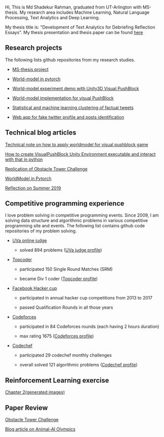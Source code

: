 Hi, This is Md Shadekur Rahman, graduated from UT-Arlington with MS-thesis. My research area includes Machine Learning, Natural Language Processing, Text Analytics and Deep Learning. 

My thesis title is: "Development of Text Analytics for Debriefing Reflection Essays". My thesis presentation and thesis paper can be found [here](https://github.com/Shadek07/ms-thesis)

## Research projects

The following lists github repositories from my research studies.

* [MS-thesis project](https://github.com/Shadek07/EssayIQ)

* [World-model in pytorch](https://github.com/Shadek07/worldmodel_pytorch)

* [World-model experiment demo with Unity3D Visual PushBlock](https://github.com/Shadek07/interactive-visualpushblock)

* [World-model implementation for visual PushBlock](https://github.com/Shadek07/WorldModel_VisualPushBlock)

* [Statistical and machine learning clustering of factual tweets](https://github.com/Shadek07/tweetframes)

* [Web app for fake twitter profile and posts identification](https://github.com/Shadek07/talkingcricket)


## Technical blog articles

[Technical note on how to apply worldmodel for visual pushblock game](./pushblock_worldmodel.md)

[How to create VisualPushBlock Unity Environment executable and interact with that in python](./create_visual_pushblock_unity_env.md)

[Replication of Obstacle Tower Challenge](./analysis_obstacle_tower.md)

[WorldModel in Pytorch](./worldmodel_pytorch.md)

[Reflection on Summer 2019](./reflecting_summer19.md)

## Competitive programming experience

I love problem solving in competitive programming events. Since 2009, I am solving data structure and algorithmic problems in various competitive programming site and events. The following list contains github code repositories of my problem solving.

* [UVa online judge](https://github.com/Shadek07/uva)

    * solved 894 problems ([UVa judge profile](https://uhunt.onlinejudge.org/id/43821))
    
* [Topcoder](https://github.com/Shadek07/Topcoder)

    * participated 150 Single Round Matches (SRM)
    
    * became Div 1 coder ([Topcoder profile](https://www.topcoder.com/members/survival07/details/?track=DATA_SCIENCE&subTrack=SRM))
    
* [Facebook Hacker cup](https://github.com/Shadek07/facebook-hacker-cup)

    * participated in annual hacker cup competitions from 2013 to 2017
    
    * passed Qualification Rounds in all those years
    
* [Codeforces](https://github.com/Shadek07/codeforces)

    * participated in 84 Codeforces rounds (each having 2 hours duration)
    
    * max rating 1675 ([Codeforces profile](http://codeforces.com/profile/Shadek))
    
* [Codechef](https://github.com/Shadek07/codechef)

    * participated 29 codechef monthly challenges
    
    * overall solved 121 algorithmic problems ([Codechef profile](https://www.codechef.com/users/shadek))
    

## Reinforcement Learning exercise
[Chapter 2](./RL_Chapter2.ipynb)[(generated images)](./images/RL_chapter2)

## Paper Review
[Obstacle Tower Challenge](./review_obstacle_tower.md)

[Blog article on Animal-AI Olympics](./animal_ai_blog.md)
